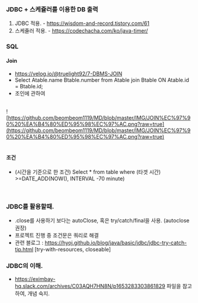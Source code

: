 ### JDBC + 스케쥴러를 이용한 DB 출력

1. JDBC 적용. - https://wisdom-and-record.tistory.com/61
2. 스케쥴러 적용. - https://codechacha.com/ko/java-timer/


### SQL

#### Join  

- https://velog.io/@truelight92/7-DBMS-JOIN 
- Select Atable.name Btable.number from Atable join Btable ON Atable.id = Btable.id;
- 조인에 관하여<br/><br/>  

![https://github.com/beombeom1119/MD/blob/master/IMG/JOIN%EC%97%90%20%EA%B4%80%ED%95%98%EC%97%AC.png?raw=true](https://github.com/beombeom1119/MD/blob/master/IMG/JOIN%EC%97%90%20%EA%B4%80%ED%95%98%EC%97%AC.png?raw=true)<br/><br/>

#### 조건  

- (시간을 기준으로 한 조건) Select * from table where (타겟 시간) >=DATE_ADD(NOW(), INTERVAL -70 minute)


<br/>

### JDBC를 활용할때.

- .close를 사용하기 보다는 autoClose, 혹은 try/catch/final을 사용. (autoclose 권장)
- 프로젝트 진행 중 조건문은 쿼리로 해결
- 관련 블로그 : https://hyoj.github.io/blog/java/basic/jdbc/jdbc-try-catch-tip.html
[try-with-resources, closeable]



### JDBC의 이해.

- https://eximbay-hq.slack.com/archives/C03AQH7HN8N/p1653283303861829 파일을 참고하여, 개념 숙지.
